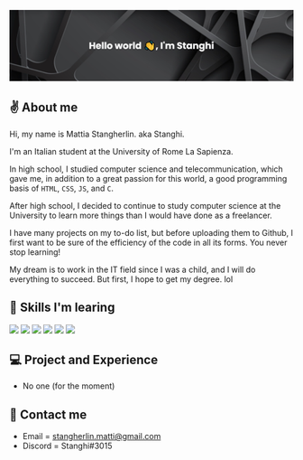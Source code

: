 ![Banner](https://github.com/Stanghi/Stanghi/blob/main/banner.png)

## ✌ About me
Hi, my name is Mattia Stangherlin. aka Stanghi.

I'm an Italian student at the University of Rome La Sapienza.

In high school, I studied computer science and telecommunication, which gave me, in addition to a great passion for this world, a good programming basis of `HTML`, `CSS`, `JS`, and `C`.

After high school, I decided to continue to study computer science at the University to learn more things than I would have done as a freelancer.

I have many projects on my to-do list, but before uploading them to Github, I first want to be sure of the efficiency of the code in all its forms.
You never stop learning!

My dream is to work in the IT field since I was a child, and I will do everything to succeed. 
But first, I hope to get my degree. lol

## 🌱 Skills I'm learing
<p align="left">
  <a><img src="https://upload.wikimedia.org/wikipedia/commons/thumb/c/c3/Python-logo-notext.svg/1024px-Python-logo-notext.svg.png" width="30px"></a>
  <a><img src="https://www.theputeca.com/img/java.png" width="30px"></a>
  <a><img src="https://i.pinimg.com/favicons/514d1dc267641f3d4484af9f9c89489fcab622201a634f9810589f97.png?562eee740b5e72b1f51605745326360e" width="30px"></a>
  <a><img src="https://cdn-icons-png.flaticon.com/512/732/732212.png" width="30px"></a>
  <a><img src="https://upload.wikimedia.org/wikipedia/commons/thumb/7/70/Devicon-css3-plain.svg/1200px-Devicon-css3-plain.svg.png" width="30px"></a>
  <a><img src="https://upload.wikimedia.org/wikipedia/commons/thumb/9/99/Unofficial_JavaScript_logo_2.svg/2048px-Unofficial_JavaScript_logo_2.svg.png" width="30px"></a>
</p>

## 💻 Project and Experience
- No one (for the moment)

## 📧 Contact me
- Email = stangherlin.matti@gmail.com
- Discord = Stanghi#3015
